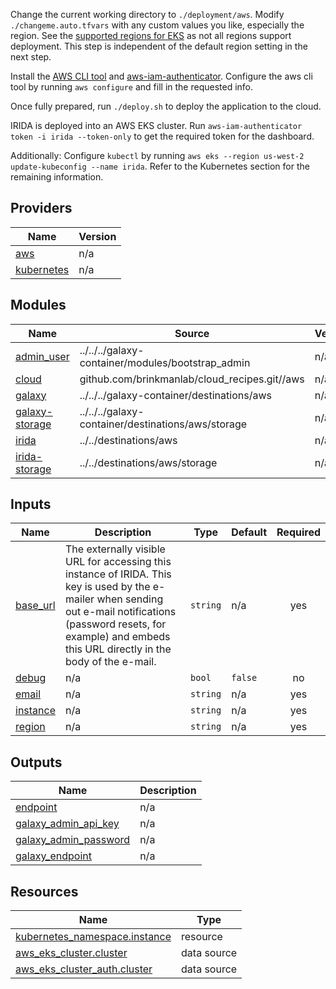 
Change the current working directory to `./deployment/aws`. Modify `./changeme.auto.tfvars` with any custom values you like, especially the region.
See the [supported regions for EKS](https://docs.aws.amazon.com/general/latest/gr/eks.html) as not all regions support deployment. This step is independent of the default region setting in the next step.

Install the [AWS CLI tool](https://docs.aws.amazon.com/cli/latest/userguide/install-cliv2.html) and [aws-iam-authenticator](https://docs.aws.amazon.com/eks/latest/userguide/install-aws-iam-authenticator.html).
Configure the aws cli tool by running `aws configure` and fill in the requested info.

Once fully prepared, run `./deploy.sh` to deploy the application to the cloud.

IRIDA is deployed into an AWS EKS cluster. Run `aws-iam-authenticator token -i irida --token-only` to get the required token for the dashboard.

Additionally:
Configure `kubectl` by running `aws eks --region us-west-2 update-kubeconfig --name irida`.
Refer to the Kubernetes section for the remaining information.

<!-- BEGIN_TF_DOCS -->
## Providers

| Name | Version |
|------|---------|
| <a name="provider_aws"></a> [aws](#provider\_aws) | n/a |
| <a name="provider_kubernetes"></a> [kubernetes](#provider\_kubernetes) | n/a |

## Modules

| Name | Source | Version |
|------|--------|---------|
| <a name="module_admin_user"></a> [admin\_user](#module\_admin\_user) | ../../../galaxy-container/modules/bootstrap_admin | n/a |
| <a name="module_cloud"></a> [cloud](#module\_cloud) | github.com/brinkmanlab/cloud_recipes.git//aws | n/a |
| <a name="module_galaxy"></a> [galaxy](#module\_galaxy) | ../../../galaxy-container/destinations/aws | n/a |
| <a name="module_galaxy-storage"></a> [galaxy-storage](#module\_galaxy-storage) | ../../../galaxy-container/destinations/aws/storage | n/a |
| <a name="module_irida"></a> [irida](#module\_irida) | ../../destinations/aws | n/a |
| <a name="module_irida-storage"></a> [irida-storage](#module\_irida-storage) | ../../destinations/aws/storage | n/a |

## Inputs

| Name | Description | Type | Default | Required |
|------|-------------|------|---------|:--------:|
| <a name="input_base_url"></a> [base\_url](#input\_base\_url) | The externally visible URL for accessing this instance of IRIDA. This key is used by the e-mailer when sending out e-mail notifications (password resets, for example) and embeds this URL directly in the body of the e-mail. | `string` | n/a | yes |
| <a name="input_debug"></a> [debug](#input\_debug) | n/a | `bool` | `false` | no |
| <a name="input_email"></a> [email](#input\_email) | n/a | `string` | n/a | yes |
| <a name="input_instance"></a> [instance](#input\_instance) | n/a | `string` | n/a | yes |
| <a name="input_region"></a> [region](#input\_region) | n/a | `string` | n/a | yes |

## Outputs

| Name | Description |
|------|-------------|
| <a name="output_endpoint"></a> [endpoint](#output\_endpoint) | n/a |
| <a name="output_galaxy_admin_api_key"></a> [galaxy\_admin\_api\_key](#output\_galaxy\_admin\_api\_key) | n/a |
| <a name="output_galaxy_admin_password"></a> [galaxy\_admin\_password](#output\_galaxy\_admin\_password) | n/a |
| <a name="output_galaxy_endpoint"></a> [galaxy\_endpoint](#output\_galaxy\_endpoint) | n/a |

## Resources

| Name | Type |
|------|------|
| [kubernetes_namespace.instance](https://registry.terraform.io/providers/hashicorp/kubernetes/latest/docs/resources/namespace) | resource |
| [aws_eks_cluster.cluster](https://registry.terraform.io/providers/hashicorp/aws/latest/docs/data-sources/eks_cluster) | data source |
| [aws_eks_cluster_auth.cluster](https://registry.terraform.io/providers/hashicorp/aws/latest/docs/data-sources/eks_cluster_auth) | data source |
<!-- END_TF_DOCS -->